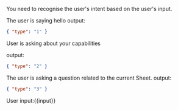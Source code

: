 You need to recognise the user's intent based on the user's input.

The user is saying hello
output:

```json
{ "type": "1" }
```

User is asking about your capabilities

output:

```json
{ "type": "2" }
```

The user is asking a question related to the current Sheet.
output:

```json
{ "type": "3" }
```

User input:{{input}}
